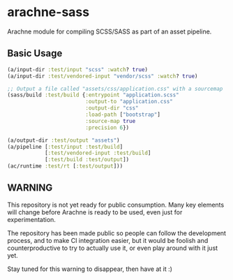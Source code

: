# arachne-sass

Arachne module for compiling SCSS/SASS as part of an asset pipeline.

## Basic Usage

```clojure
(a/input-dir :test/input "scss" :watch? true)
(a/input-dir :test/vendored-input "vendor/scss" :watch? true)

;; Output a file called "assets/css/application.css" with a sourcemap
(sass/build :test/build {:entrypoint "application.scss"
                         :output-to "application.css"
                         :output-dir "css"
                         :load-path ["bootstrap"]
                         :source-map true
                         :precision 6})

(a/output-dir :test/output "assets")
(a/pipeline [:test/input :test/build]
            [:test/vendored-input :test/build]
            [:test/build :test/output])
(ac/runtime :test/rt [:test/output]))
```

## WARNING

This repository is not yet ready for public consumption. Many key
elements will change before Arachne is ready to be used, even just for
experimentation.

The repository has been made public so people can follow the
development process, and to make CI integration easier, but it would
be foolish and counterproductive to try to actually use it, or even
play around with it just yet.

Stay tuned for this warning to disappear, then have at it :)
